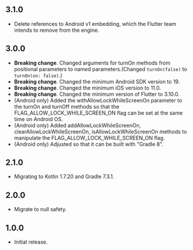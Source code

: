 ## 3.1.0

- Delete references to Android v1 embedding, which the Flutter team intends to remove from the engine.

## 3.0.0

- **Breaking change**. Changed arguments for turnOn methods from positional parameters to named parameters.(Changed ```turnOn(false)``` to ```turnOn(on: false)```.)
- **Breaking change**. Changed the minimum Android SDK version to 19.
- **Breaking change**. Changed the minimum iOS version to 11.0.
- **Breaking change**. Changed the minimum version of Flutter to 3.10.0.
- (Android only) Added the withAllowLockWhileScreenOn parameter to the turnOn and turnOff methods so that the FLAG_ALLOW_LOCK_WHILE_SCREEN_ON flag can be set at the same time on Android OS.
- (Android only) Added addAllowLockWhileScreenOn, clearAllowLockWhileScreenOn, isAllowLockWhileScreenOn methods to manipulate the FLAG_ALLOW_LOCK_WHILE_SCREEN_ON flag.
- (Android only) Adjusted so that it can be built with "Gradle 8".

## 2.1.0

- Migrating to Kotlin 1.7.20 and Gradle 7.3.1.

## 2.0.0

- Migrate to null safety.

## 1.0.0

* Initial release.
